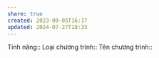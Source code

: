 ```yaml
---
share: true
created: 2023-09-05T16:17
updated: 2024-07-27T18:33
---
```

Tính năng:: 
Loại chương trình::
Tên chương trình::
